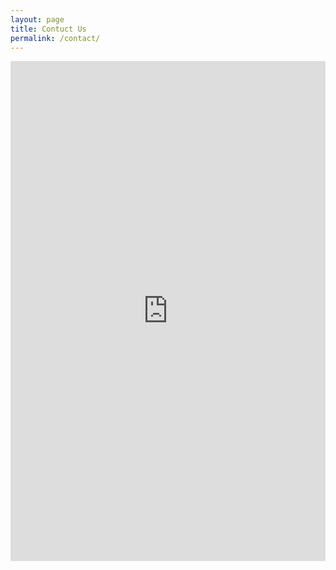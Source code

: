 ```yaml
---
layout: page
title: Contuct Us
permalink: /contact/
---
```


<iframe src="https://docs.google.com/forms/d/e/1FAIpQLSfu8WpLm9VCKILNbuLoqmqTzCOr9dXkzOz3V5XX0rgONHjcFA/viewform?embedded=true" width="100%" height="800" frameborder="0" marginheight="0" marginwidth="0">読み込んでいます…</iframe>
